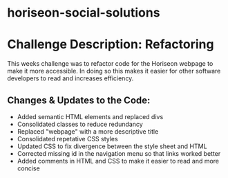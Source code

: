 # horiseon-social-solutions

# Challenge Description: Refactoring 

This weeks challenge was to refactor code for the Horiseon webpage to make it more accessible. In doing so this makes it easier for other software developers to read and increases efficiency. 

## Changes & Updates to the Code: 

* Added semantic HTML elements and replaced divs
* Consolidated classes to reduce redundancy 
* Replaced "webpage" with a more descriptive title
* Consolidated repetative CSS styles
* Updated CSS to fix divergence between the style sheet and HTML
* Corrected missing id in the navigation menu so that links worked better
* Added comments in HTML and CSS to make it easier to read and more concise
